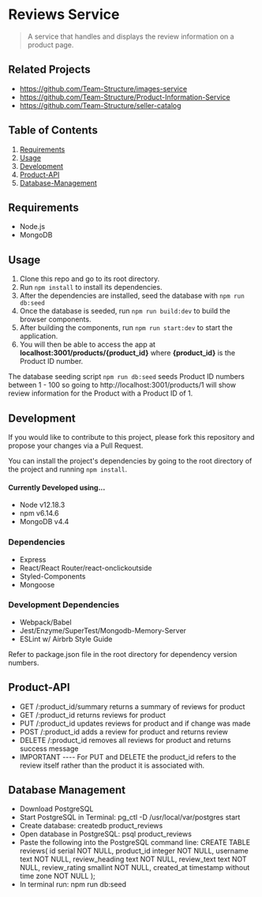 # Reviews Service

> A service that handles and displays the review information on a product page.

## Related Projects

  - https://github.com/Team-Structure/images-service
  - https://github.com/Team-Structure/Product-Information-Service
  - https://github.com/Team-Structure/seller-catalog

## Table of Contents

1. [Requirements](#requirements)
2. [Usage](#usage)
3. [Development](#development)
4. [Product-API](#product-api)
5. [Database-Management](#database-management)

## Requirements

- Node.js
- MongoDB

## Usage

1. Clone this repo and go to its root directory.
1. Run `npm install` to install its dependencies.
1. After the dependencies are installed, seed the database with `npm run db:seed`
1. Once the database is seeded, run `npm run build:dev` to build the browser components.
1. After building the components, run `npm run start:dev` to start the application.
1. You will then be able to access the app at **localhost:3001/products/{product_id}** where **{product_id}** is the Product ID number.

The database seeding script `npm run db:seed` seeds Product ID numbers between 1 - 100 so going to http://localhost:3001/products/1 will show review information for the Product with a Product ID of 1.

## Development

If you would like to contribute to this project, please fork this repository and propose your changes via a Pull Request.

You can install the project's dependencies by going to the root directory of the project and running `npm install`.

#### Currently Developed using...
- Node v12.18.3
- npm v6.14.6
- MongoDB v4.4

### Dependencies
- Express
- React/React Router/react-onclickoutside
- Styled-Components
- Mongoose
### Development Dependencies
- Webpack/Babel
- Jest/Enzyme/SuperTest/Mongodb-Memory-Server
- ESLint w/ Airbrb Style Guide

Refer to package.json file in the root directory for dependency version numbers.

## Product-API
- GET /:product_id/summary returns a summary of reviews for product
- GET /:product_id returns reviews for product
- PUT /:product_id updates reviews for product and if change was made
- POST /:product_id adds a review for product and returns review
- DELETE /:product_id removes all reviews for product and returns success message
- IMPORTANT ---- For PUT and DELETE the product_id refers to the review itself rather than the product it is associated with.

## Database Management
- Download PostgreSQL
- Start PostgreSQL in Terminal: pg_ctl -D /usr/local/var/postgres start
- Create database: createdb product_reviews
- Open database in PostgreSQL: psql product_reviews
- Paste the following into the PostgreSQL command line: CREATE TABLE reviews(
  id serial NOT NULL,
  product_id integer NOT NULL,
  username text NOT NULL,
  review_heading text NOT NULL,
  review_text text NOT NULL,
  review_rating smallint NOT NULL,
  created_at timestamp without time zone NOT NULL
);
- In terminal run: npm run db:seed